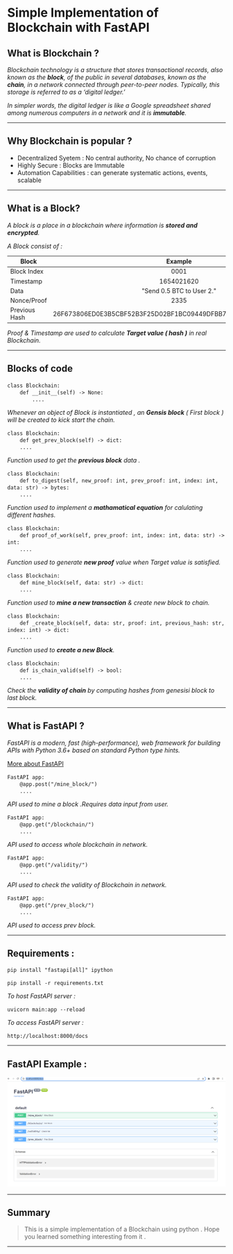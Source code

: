 # Simple Implementation of Blockchain with FastAPI

## What is Blockchain ?

*Blockchain technology is a structure that stores transactional records, also known as the **block**, of the public in several databases, known as the **chain**, in a network connected through peer-to-peer nodes. Typically, this storage is referred to as a ‘digital ledger.’*  

*In simpler words, the digital ledger is like a Google spreadsheet shared among numerous computers in a network and it is **immutable**.*
- - -

## Why Blockchain is popular ?

* Decentralized Syetem :  No central authority, No chance of corruption
* Highly Secure : Blocks are Immutable
* Automation Capabilities : can generate systematic actions, events, scalable
- - -

## What is a Block?

*A block is a place in a blockchain where information is **stored and encrypted**.*

*A Block consist of :*

| Block  | Example |
| ------------- |:-------------:|
| Block Index      | 0001     |
| Timestamp      | 1654021620     |
| Data      | "Send 0.5 BTC to User 2."     |
| Nonce/Proof      | 2335     |
| Previous Hash      | 26F673806ED0E3B5CBF52B3F25D02BF1BC09449DFBB7A6E6B739118F0D246644     |

*Proof & Timestamp are used to calculate **Target value ( hash )** in real Blockchain.*
- - -

## Blocks of code

```
class Blockchain:
    def __init__(self) -> None:
        ....
```
*Whenever an object of Block is instantiated , an **Gensis block** ( First block ) will be created to kick start the chain.*


```
class Blockchain:
    def get_prev_block(self) -> dict:
    ....
```
*Function used to get the **previous block** data .*



```
class Blockchain:
    def to_digest(self, new_proof: int, prev_proof: int, index: int, data: str) -> bytes:
    ....
```
*Function used to implement a **mathamatical equation** for calulating different hashes.*

```
class Blockchain:
    def proof_of_work(self, prev_proof: int, index: int, data: str) -> int:
    ....
```
*Function used to generate **new proof** value when Target value is satisfied.*

```
class Blockchain:
    def mine_block(self, data: str) -> dict:
    ....
```
*Function used to **mine a new transaction** & create new block to chain.*

```
class Blockchain:
    def _create_block(self, data: str, proof: int, previous_hash: str, index: int) -> dict:
    ....
```
*Function used to **create a new Block**.*

```
class Blockchain:
    def is_chain_valid(self) -> bool:
    ....
```
*Check the **validity of chain** by computing hashes from genesisi block to last block.*
- - -

## What is FastAPI ?

*FastAPI is a modern, fast (high-performance), web framework for building APIs with Python 3.6+ based on standard Python type hints.*

[More about FastAPI](https://fastapi.tiangolo.com/)

```
FastAPI app:
    @app.post("/mine_block/")
    ....
```
*API used to mine a block .Requires data input from user.*

```
FastAPI app:
    @app.get("/blockchain/")
    ....
```
*API used to access whole blockchain in network.*

```
FastAPI app:
    @app.get("/validity/")
    ....
```
*API used to check the validity of Blockchain in network.*

```
FastAPI app:
    @app.get("/prev_block/")
    ....
```
*API used to access prev block.*

- - -

## Requirements :

```
pip install "fastapi[all]" ipython
```

```
pip install -r requirements.txt
```

*To host FastAPI server :*

```
uvicorn main:app --reload
```

*To access FastAPI server :*

```
http://localhost:8000/docs
```
- - -

## FastAPI Example :

![This is a alt text.](/sample1.png "This is a sample image.")

- - -

## Summary

> This is a simple implementation of a Blockchain using python . Hope you learned something interesting from it .

- - -

